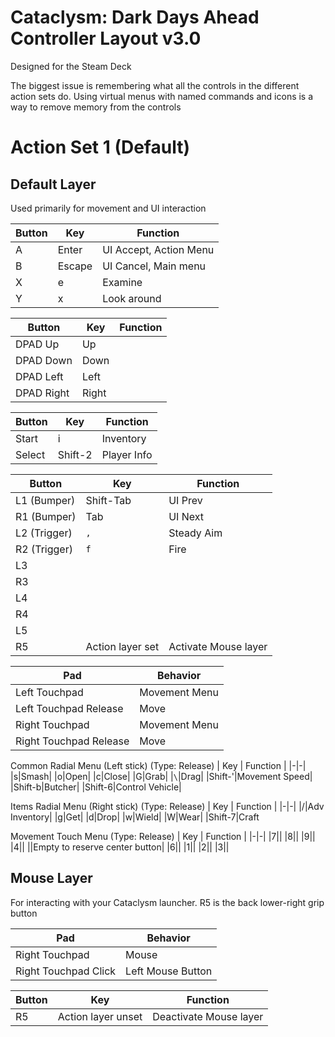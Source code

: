 # Cataclysm: Dark Days Ahead Controller Layout v3.0

Designed for the Steam Deck

The biggest issue is remembering what all the controls in the different action sets do. Using virtual menus with named commands and icons is a way to remove memory from the controls

# Action Set 1 (Default)
## Default Layer
Used primarily for movement and UI interaction

| Button | Key | Function |
|-|-|-|
|A|Enter|UI Accept, Action Menu|
|B|Escape|UI Cancel, Main menu|
|X|e|Examine|
|Y|x|Look around|

| Button | Key | Function |
|-|-|-|
|DPAD Up|Up||
|DPAD Down|Down||
|DPAD Left|Left||
|DPAD Right|Right||

| Button | Key | Function |
|-|-|-|
|Start|i|Inventory|
|Select|Shift-2|Player Info|

| Button | Key | Function |
|-|-|-|
|L1 (Bumper)|Shift-Tab|UI Prev|
|R1 (Bumper)|Tab|UI Next|
|L2 (Trigger)|`,`|Steady Aim|
|R2 (Trigger)|`f`|Fire|
|L3||
|R3||
|L4||
|R4||
|L5|||
|R5|Action layer set|Activate Mouse layer|

|Pad|Behavior|
|-|-|
|Left Touchpad|Movement Menu|
|Left Touchpad Release|Move|
|Right Touchpad|Movement Menu|
|Right Touchpad Release|Move|

Common Radial Menu (Left stick) (Type: Release)
| Key | Function |
|-|-|
|s|Smash|
|o|Open|
|c|Close|
|G|Grab|
|`\`|Drag|
|Shift-'|Movement Speed|
|Shift-b|Butcher|
|Shift-6|Control Vehicle|

Items Radial Menu (Right stick) (Type: Release)
| Key | Function |
|-|-|
|/|Adv Inventory|
|g|Get|
|d|Drop|
|w|Wield|
|W|Wear|
|Shift-7|Craft

Movement Touch Menu  (Type: Release)
| Key | Function |
|-|-|
|7||
|8||
|9||
|4||
||Empty to reserve center button|
|6||
|1||
|2||
|3||

## Mouse Layer
For interacting with your Cataclysm launcher. R5 is the back lower-right grip button

|Pad|Behavior|
|-|-|
|Right Touchpad|Mouse|
|Right Touchpad Click|Left Mouse Button|

| Button | Key | Function |
|-|-|-|
|R5|Action layer unset|Deactivate Mouse layer|
